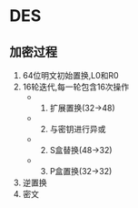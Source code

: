 # DES

## 加密过程

1. 64位明文初始置换,L0和R0
2. 16轮迭代,每一轮包含16次操作
   - 1. 扩展置换(32->48)
   - 2. 与密钥进行异或
   - 2. S盒替换(48->32)
   - 3. P盒置换(32->32)
3. 逆置换
4. 密文